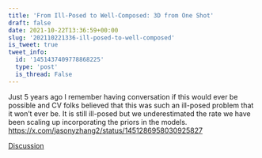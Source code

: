 ```yaml
---
title: 'From Ill-Posed to Well-Composed: 3D from One Shot'
draft: false
date: 2021-10-22T13:36:59+00:00
slug: '202110221336-ill-posed-to-well-composed'
is_tweet: true
tweet_info:
  id: '1451437409778868225'
  type: 'post'
  is_thread: False
---
```




Just 5 years ago I remember having conversation if this would ever be possible and CV folks believed that this was such an ill-posed problem that it won’t ever be. It is still ill-posed but we underestimated the rate we have been scaling up incorporating the priors in the models. <https://x.com/jasonyzhang2/status/1451286958030925827>

[Discussion](https://x.com/sytelus/status/1451437409778868225)
